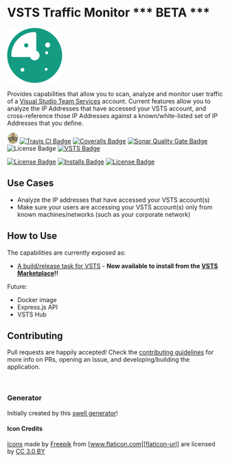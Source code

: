# VSTS Traffic Monitor *** BETA ***
![logo][logo-image]  

Provides capabilities that allow you to scan, analyze and monitor user traffic of a [Visual Studio Team Services][vsts-url] account. Current features allow you to analyze the IP Addresses that have accessed your VSTS account, and cross-reference those IP Addresses against a known/white-listed set of IP Addresses that you define.

<img src="docs/images/TravisCI-Mascot-2.png" width="25" height="25" /> [![Travis CI Badge][travis-ci-build-status-badge]][travis-ci-url]
[![Coveralls Badge][coveralls-badge]][coveralls-url]
[![Sonar Quality Gate Badge][sonar-quality-gate-badge]][sonar-url]
![License Badge][license-badge]
[![VSTS Badge][supercharge-vsts-badge]][vsts-url]  

[![License Badge][marketplace-version-badge]][ext-marketplace-url] 
[![Installs Badge][marketplace-installs-badge]][ext-marketplace-url]
[![License Badge][marketplace-rating-badge]][ext-marketplace-url]  

## Use Cases
- Analyze the IP addresses that have accessed your VSTS account(s)
- Make sure your users are accessing your VSTS account(s) only from known machines/networks (such as your corporate network)
  
## How to Use
The capabilities are currently exposed as:
- [A build/release task for VSTS][ext-marketplace-url] - **Now available to install from the [VSTS Marketplace][ext-marketplace-url]!!**

Future:
- Docker image
- Express.js API
- VSTS Hub

## Contributing
Pull requests are happily accepted! Check the [contributing guidelines][contributingmd] for more info on PRs, opening an Issue, and developing/building the application.  
  
<br />

### Generator
Initially created by this [swell generator][parent-generator-url]!  

#### Icon Credits
[Icons][vsts-task-icons] made by [Freepik][icon-author-url] from [www.flaticon.com][flaticon-url] are licensed by [CC 3.0 BY][cc3-url]

[parent-generator-url]: https://github.com/swellaby/generator-swell
[logo-image]: docs/images/icons/task-swell-green-128.png
[vsts-url]: https://www.visualstudio.com/team-services/
[travis-ci-build-status-badge]: https://travis-ci.org/swellaby/vsts-traffic-monitor.svg?branch=master
[travis-ci-url]: https://travis-ci.org/swellaby/vsts-traffic-monitor
[travis-ci-logo]: docs/images/TravisCI-Mascot-2.png
[supercharge-vsts-badge]: https://img.shields.io/badge/Supercharged%20By-VS%20Team%20Services-blue.svg
[coveralls-badge]: https://coveralls.io/repos/github/swellaby/vsts-traffic-monitor/badge.svg
[coveralls-url]: https://coveralls.io/github/swellaby/vsts-traffic-monitor
[sonar-quality-gate-badge]: https://sonarcloud.io/api/project_badges/measure?project=swellaby%3Avsts-traffic-monitor&metric=alert_status
[sonar-url]: https://sonarcloud.io/dashboard/index/swellaby:vsts-traffic-monitor
[license-badge]: https://img.shields.io/github/license/swellaby/vsts-traffic-monitor.svg
[ext-marketplace-url]: https://marketplace.visualstudio.com/items?itemName=swellaby.ip-address-scanner
[marketplace-version-badge]: https://vsmarketplacebadge.apphb.com/version-short/swellaby.ip-address-scanner.svg
[marketplace-installs-badge]: https://vsmarketplacebadge.apphb.com/installs/swellaby.ip-address-scanner.svg
[marketplace-rating-badge]: https://vsmarketplacebadge.apphb.com/rating/swellaby.ip-address-scanner.svg
[contributingmd]: CONTRIBUTING.md
[extension-doc]: docs/VSTS-TASK.md
[vsts-marketplace-url]: https://marketplace.visualstudio.com/vsts
[icon-author-url]: http://www.freepik.com
[flaticon-url]: http://www.flaticon.com
[cc3-url]: http://creativecommons.org/licenses/by/3.0
[vsts-task-icons]: docs/images/icons